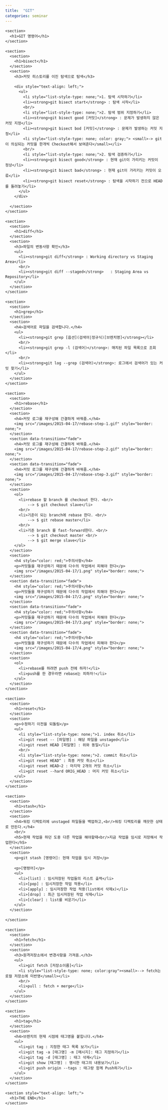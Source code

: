 ```yaml
---
title:  "GIT"
categories: seminar
---
```

<html lang="en">
<head>
  <meta charset="utf-8">
  <title>GIT</title>
  <link rel="stylesheet" href="/css/reveal.css">
  <link rel="stylesheet" href="/css/theme/simple.css" id="theme">
  <!--<link rel="stylesheet" href="/css/custome/2015-04-10.css">-->
  <!--[i?f lt IE 9]>
  <script src="lib/js/html5shiv.js"></script>
  <![endif]-->
</head>
<body>
<div class="reveal">
  <div class="slides">

    <section>
      <h1>GIT 명령어</h1>
    </section>

    <section>
      <section>
        <h1>bisect</h1>
      </section>
      <section>
        <h3>커밋 히스토리를 이진 탐색으로 탐색</h3>

        <div style="text-align: left;">
          <ul>
            <li style="list-style-type: none;">1. 탐색 시작하기</li>
            <li><strong>git bisect start</strong> : 탐색 시작</li>
            <br/>
            <li style="list-style-type: none;">2. 탐색 범위 지정하기</li>
            <li><strong>git bisect good [커밋]</strong> : 문제가 발생하지 않은 커밋 지정</li>
            <li><strong>git bisect bod [커밋]</strong> : 문제가 발생하는 커밋 지정</li>
            <li style="list-style-type: none; color: gray;"> <small>-> git이 의심되는 커밋을 한개씩 Checkout해서 보여준다</small></li>
            <br/>
            <li style="list-style-type: none;">2. 탐색 검증하기</li>
            <li><strong>git bisect good</strong> : 현재 git이 가리키는 커밋이 정상</li>
            <li><strong>git bisect bad</strong> : 현재 git이 가리키는 커밋이 오류</li>
            <li><strong>git bisect reset</strong> : 탐색을 시작하기 전으로 HEAD를 돌려놓기</li>
          </ul>
        </div>

      </section>
    </section>

    <section>
      <section>
        <h1>diff</h1>
      </section>
      <section>
        <h3>파일의 변동사항 확인</h3>
        <ul>
          <li><strong>git diff</strong> : Working directory vs Staging Area</li>
          <br/>
          <li><strong>git diff --staged</strong>   : Staging Area vs Repository</li>
        </ul>
      </section>
    </section>

    <section>
      <section>
        <h1>grep</h1>
      </section>
      <section>
        <h4>검색어로 파일을 검색합니다.</h4>
        <ul>
          <li><strong>git grep [옵션](검색어|정규식)[브렌치명]</strong></li>
          <br/>
          <li><strong>git grep -l (검색어)</strong>: 매치된 파일 목록으로 조회</li>
          <br/>
          <li><strong>git log --grep (검색어)</strong>: 로그에서 검색어가 있는 커밋 찾기</li>
        </ul>
      </section>
    </section>

    <section>
      <section>
        <h1>rebase</h1>
      </section>
      <section>
        <h4>커밋 로그를 재구성해 간결하게 바꿔줌.</h4>
        <img src="/images/2015-04-17/rebase-step-1.gif" style="border: none;">
      </section>
      <section data-transition="fade">
        <h4>커밋 로그를 재구성해 간결하게 바꿔줌.</h4>
        <img src="/images/2015-04-17/rebase-step-2.gif" style="border: none;">
      </section>
      <section data-transition="fade">
        <h4>커밋 로그를 재구성해 간결하게 바꿔줌.</h4>
        <img src="/images/2015-04-17/rebase-step-3.gif" style="border: none;">
      </section>
      <section>
        <ol>
          <li>rebase 할 branch 를 checkout 한다. <br/>
              --> $ git checkout slave</li>
          <br/>
          <li>기준이 되는 branch에 rebase 한다. <br/>
              --> $ git rebase master</li>
          <br/>
          <li>기준 branch 를 fast-forward한다. <br/>
              --> $ git checkout master <br/>
              --> $ git merge slave</li>
        </ol>
      </section>
      <section>
        <h4 style="color: red;">주의사항</h4>
        <p>커밋들을 재구성하기 때문에 다수의 작업에서 피해야 한다</p>
        <img src="/images/2015-04-17/1.png" style="border: none;">
      </section>
      <section data-transition="fade">
        <h4 style="color: red;">주의사항</h4>
        <p>커밋들을 재구성하기 때문에 다수의 작업에서 피해야 한다</p>
        <img src="/images/2015-04-17/2.png" style="border: none;">
      </section>
      <section data-transition="fade">
        <h4 style="color: red;">주의사항</h4>
        <p>커밋들을 재구성하기 때문에 다수의 작업에서 피해야 한다</p>
        <img src="/images/2015-04-17/3.png" style="border: none;">
      </section>
      <section data-transition="fade">
        <h4 style="color: red;">주의사항</h4>
        <p>커밋들을 재구성하기 때문에 다수의 작업에서 피해야 한다</p>
        <img src="/images/2015-04-17/4.png" style="border: none;">
      </section>
      <section>
        <ol>
          <li>rebase를 하려면 push 전에 하자!</li>
          <li>push를 한 경우라면 rebase는 피하자!</li>
        </ol>
      </section>
    </section>

    <section>
      <section>
        <h1>reset</h1>
      </section>
      <section>
        <p>수정하기 이전을 되돌림</p>
        <ul>
          <li style="list-style-type: none;">1. index 취소</li>
          <li>git reset -- [파일명] : 해당 파일을 unstaged</li>
          <li>git reset HEAD [파일명] : 위와 동일</li>
          <br/>
          <li style="list-style-type: none;">2. commit 취소</li>
          <li>git reset HEAD^ : 최종 커밋 취소</li>
          <li>git reset HEAD~2 : 마지막 2개의 커밋 취소</li>
          <li>git reset --hard ORIG_HEAD : 머지 커밋 취소</li>
        </ul>
      </section>
    </section>

    <section>
      <section>
        <h1>stash</h1>
      </section>
      <section>
        <h4>워킹 디렉토리에 unstaged 파일들을 백업하고,<br/>워킹 디렉토리를 깨끗한 상태로 만든다.</h4>
        <br/>
        <h5>현재 작업을 하던 도중 다른 작업을 해야할때<br/>지금 작업을 임시로 저장해서 작업한다</h5>
      </section>
      <section>
        <p>git stash [명령어]: 현재 작업을 임시 저장</p>

        <p>[명령어]</p>
        <ul>
          <li>[list] : 임시저장된 작업들의 리스트 출력</li>
          <li>[pop] : 임시저장한 작업 적용</li>
          <li>[apply] : 임시저장한 작업 적용(list에서 삭제x)</li>
          <li>[drop] : 최근 임시저장된 작업 삭제</li>
          <li>[clear] : list를 비운기</li>
        </ul>
      </section>

    </section>

    <section>
      <section>
        <h1>fetch</h1>
      </section>
      <section>
        <h3>원격저장소에서 변경사항을 가져옴.</h3>
        <ul>
          <li>git fetch [저장소이름]</li>
          <li style="list-style-type: none; color:gray"><small>--> fetch는 로컬 저장소에 미반영</small></li>
          <br/>
          <li>pull : fetch + merge</li>
        </ul>
      </section>
    </section>

    <section>
      <section>
        <h1>tag</h1>
      </section>
      <section>
        <h4>브렌치의 현재 시점에 태그명을 붙힙니다.</h4>
        <ul>
          <li>git tag : 지정한 태그 목록 보기</li>
          <li>git tag -a [태그명] -m [메시지]: 태그 지정하기</li>
          <li>git tag -d [태그명] : 태그 삭제</li>
          <li>git show [태그명] : 명시한 태그의 내용보기</li>
          <li>git push origin --tags : 태그랑 함께 Push하기</li>
        </ul>
      </section>
    </section>

    <section style="text-align: left;">
      <h1>THE END</h1>
    </section>

  </div>
</div>
<script src="/js/jquery-1.11.1.min.js"></script>
<script src="/lib/js/head.min.js"></script>
<script src="/js/reveal.js"></script>
<script>
  Reveal.initialize({
    controls: true,
    progress: true,
    slideNumber: true,
    fragments: true,
    top: 0
  });
</script>
</body>

</html>
